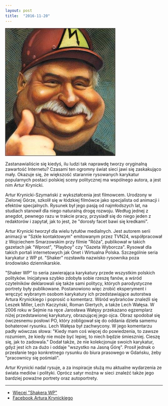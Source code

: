 ```yaml
---
layout: post
title:  "2016-11-20"
---
```


![](/assets/2016-11-20.jpg)

Zastanawialiście się kiedyś, ilu ludzi tak naprawdę tworzy oryginalną zawartość Internetu? Czasami ten ogromny świat sieci jawi się zaskakująco mały. Okazuje się, że większość starannie rysowanych karykatur popularnych postaci polskiej sceny politycznej ma wspólnego autora, a jest nim Artur Krynicki.

Artur Krynicki-Szymański z wykształcenia jest filmowcem. Urodzony w Zielonej Górze, szkolił się w łódzkiej filmówce jako specjalista od animacji i efektów specjalnych. Rysunek był jego pasją od najmłodszych lat, na studiach stanowił dla niego naturalną drogę rozwoju. Według jednej z anegdot, pewnego razu w trakcie pracy, przysiadł się do niego jeden z redaktorów i zapytał, jak to jest, że "dorosły facet bawi się kredkami".

Artur Krynicki tworzył dla wielu tytułów medialnych. Jest autorem serii animacji w "Szkle kontaktowym" emitowanym przez TVN24, współpracował z Wojciechem Smarzowskim przy filmie "Róża", publikował w takich gazetach jak "Wprost", "Playboy" czy "Gazeta Wyborcza". Rysował dla takich portali internetowych jak Onet i Wirtualna Polska. Szczególnie seria karykatur z WP pt. "Shaker" rozsławiła nazwisko rysownika poza środowisko dziennikarskie.

"Shaker WP" to seria zawierająca karykatury przede wszystkim polskich polityków. Inicjatywa szybko zdobyła sobie rzeszę fanów, a wśród czytelników deklarowali się także sami politycy, których parodystyczne portrety były publikowane. Postanowiono więc zrobić eksperyment i wręczyć wybranym osobom karykatury ich przedstawiające autorstwa Artura Krynickiego i poprosić o komentarz. Wśród wybrańców znaleźli się Leszek Miller, Lech Kaczyński, Roman Giertych, a także Lech Wałęsa. W 2006 roku w Sejmie na ręce Jarosława Wałęsy przekazano egzemplarz niżej przedstawionej karykatury, obrazującej jego ojca. Obraz spodobał się ówczesnemu posłowi PO, który zobligował się do oddania dzieła samemu bohaterowi rysunku. Lech Wałęsa był zachwycony. W jego komentarzu padły wówczas słowa: "Kiedy mam coś więcej do powiedzenia, to zawsze rozumiem, że kiedy nie może być lepiej, to niech będzie śmieszniej. Cieszę się, jak to zadowala." Dodał także, że nie kolekcjonuje swoich karykatur, gdyż jest ich za dużo i oddaje "wszystko na Jasną Górę". Prosił jednak o przesłanie tego konkretnego rysunku do biura prasowego w Gdańsku, żeby "pracownicy się pośmiali".

Artur Krynicki nadal rysuje, a za inspiracje służą mu aktualne wydarzenia ze świata mediów i polityki. Oprócz satyr można w sieci znaleźć także jego bardziej poważne portrety oraz autoportrety.

-------
* [Więcej "Shakera WP"](https://wiadomosci.wp.pl/shaker-wp-czesc-1-z-5-6038706542953601g?ticaid=1181f4&_ticrsn=3&fbclid=IwAR1q13quDyaT6BrTSkzdYWG3I9O2xa3GcNnterRlgMPjYmmXcnlcQJvflKg)
* [Facebook Artura Krynickiego](https://web.facebook.com/KrynickiArtur)